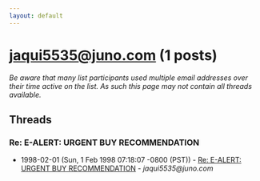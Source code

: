 ```yaml
---
layout: default
---
```


# jaqui5535@juno.com (1 posts)

_Be aware that many list participants used multiple email addresses over their time active on the list. As such this page may not contain all threads available._

## Threads

### Re: E-ALERT: URGENT BUY RECOMMENDATION
+ 1998-02-01 (Sun, 1 Feb 1998 07:18:07 -0800 (PST)) - [Re: E-ALERT: URGENT BUY RECOMMENDATION](/archive/1998/02/b2e237559c8cd088e2a22bd06abe573e95efd9dc3f0b73bfb0f7e1c52195f8f3) - _jaqui5535@juno.com_

